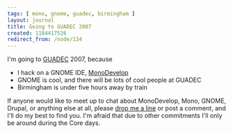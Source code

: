 ```yaml
---
tags: [ mono, gnome, guadec, birmingham ]
layout: journal
title: Going to GUADEC 2007
created: 1184417526
redirect_from: /node/134
---
```

I'm going to [GUADEC](http://guadec.org) 2007<!--break-->, because

* I hack on a GNOME IDE, [MonoDevelop](http://monodevelop.com)
* GNOME is cool, and there will be lots of cool people at GUADEC
* Birmingham is under five hours away by train

If anyone would like to meet up to chat about MonoDevelop, Mono, GNOME, Drupal, or anything else at all, please [drop me a line](/contact) or post a comment, and I'll do my best to find you. I'm afraid that due to other commitments I'll only be around during the Core days.